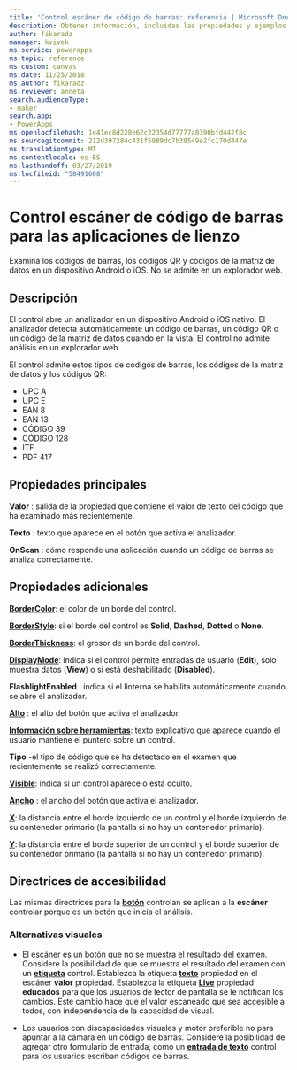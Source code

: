 ```yaml
---
title: 'Control escáner de código de barras: referencia | Microsoft Docs'
description: Obtener información, incluidas las propiedades y ejemplos sobre el control escáner de código de barras
author: fikaradz
manager: kvivek
ms.service: powerapps
ms.topic: reference
ms.custom: canvas
ms.date: 11/25/2018
ms.author: fikaradz
ms.reviewer: anneta
search.audienceType:
- maker
search.app:
- PowerApps
ms.openlocfilehash: 1e41ec8d228e62c22354d77777a8390bfd442f8c
ms.sourcegitcommit: 212d397284c431f5989dc7b39549e2fc170d447e
ms.translationtype: MT
ms.contentlocale: es-ES
ms.lasthandoff: 03/27/2019
ms.locfileid: "58491608"
---
```

# <a name="barcode-scanner-control-for-canvas-apps"></a>Control escáner de código de barras para las aplicaciones de lienzo

Examina los códigos de barras, los códigos QR y códigos de la matriz de datos en un dispositivo Android o iOS. No se admite en un explorador web.

## <a name="description"></a>Descripción

El control abre un analizador en un dispositivo Android o iOS nativo. El analizador detecta automáticamente un código de barras, un código QR o un código de la matriz de datos cuando en la vista. El control no admite análisis en un explorador web.

El control admite estos tipos de códigos de barras, los códigos de la matriz de datos y los códigos QR:

- UPC A
- UPC E
- EAN 8
- EAN 13
- CÓDIGO 39
- CÓDIGO 128
- ITF
- PDF 417

## <a name="key-properties"></a>Propiedades principales

**Valor** : salida de la propiedad que contiene el valor de texto del código que ha examinado más recientemente.

**Texto** : texto que aparece en el botón que activa el analizador.

**OnScan** : cómo responde una aplicación cuando un código de barras se analiza correctamente.

## <a name="additional-properties"></a>Propiedades adicionales

**[BorderColor](properties-color-border.md)**: el color de un borde del control.

**[BorderStyle](properties-color-border.md)**: si el borde del control es **Solid**, **Dashed**, **Dotted** o **None**.

**[BorderThickness](properties-color-border.md)**: el grosor de un borde del control.

**[DisplayMode](properties-core.md)**: indica si el control permite entradas de usuario (**Edit**), solo muestra datos (**View**) o si está deshabilitado (**Disabled**).

**FlashlightEnabled** : indica si el linterna se habilita automáticamente cuando se abre el analizador.

**[Alto](properties-size-location.md)**  : el alto del botón que activa el analizador.

**[Información sobre herramientas](properties-core.md)**: texto explicativo que aparece cuando el usuario mantiene el puntero sobre un control.

**Tipo** -el tipo de código que se ha detectado en el examen que recientemente se realizó correctamente.

**[Visible](properties-core.md)**: indica si un control aparece o está oculto.

**[Ancho](properties-size-location.md)**  : el ancho del botón que activa el analizador.

**[X](properties-size-location.md)**: la distancia entre el borde izquierdo de un control y el borde izquierdo de su contenedor primario (la pantalla si no hay un contenedor primario).

**[Y](properties-size-location.md)**: la distancia entre el borde superior de un control y el borde superior de su contenedor primario (la pantalla si no hay un contenedor primario).

## <a name="accessibility-guidelines"></a>Directrices de accesibilidad
Las mismas directrices para la **[botón](control-button.md)** controlan se aplican a la **escáner** controlar porque es un botón que inicia el análisis.

### <a name="visual-alternatives"></a>Alternativas visuales
* El escáner es un botón que no se muestra el resultado del examen. Considere la posibilidad de que se muestra el resultado del examen con un **[etiqueta](control-text-box.md)** control. Establezca la etiqueta **[texto](properties-core.md)** propiedad en el escáner **valor** propiedad. Establezca la etiqueta **[Live](properties-accessibility.md)** propiedad **educados** para que los usuarios de lector de pantalla se le notifican los cambios. Este cambio hace que el valor escaneado que sea accesible a todos, con independencia de la capacidad de visual.

* Los usuarios con discapacidades visuales y motor preferible no para apuntar a la cámara en un código de barras. Considere la posibilidad de agregar otro formulario de entrada, como un **[entrada de texto](control-text-input.md)** control para los usuarios escriban códigos de barras.
